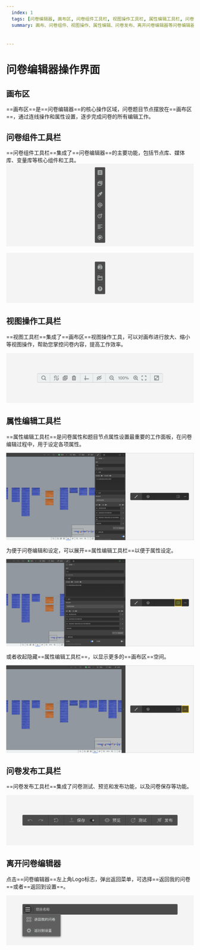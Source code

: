 ```yaml
---
  index: 1
  tags: [问卷编辑器, 画布区, 问卷组件工具栏, 视图操作工具栏, 属性编辑工具栏, 问卷发布工具栏, 离开问卷编辑器, 问卷编辑器操作界面]
  summary: 画布、问卷组件、视图操作、属性编辑、问卷发布、离开问卷编辑器等问卷编辑器操作界面总揽，


---
```







# 问卷编辑器操作界面

## 画布区

==画布区==是==问卷编辑器==的核心操作区域，问卷题目节点摆放在==画布区==，通过连线操作和属性设置，逐步完成问卷的所有编辑工作。

## 问卷组件工具栏

==问卷组件工具栏==集成了==问卷编辑器==的主要功能，包括节点库、媒体库、变量库等核心组件和工具。
<img src='./assets/top.png'>

<img src='./assets/bottom.png'>

## 视图操作工具栏

==视图工具栏==集成了==画布区==视图操作工具，可以对画布进行放大、缩小等视图操作，帮助您掌控问卷内容，提高工作效率。

<img src='./assets/footer-bar.png'>

## 属性编辑工具栏

==属性编辑工具栏==是问卷属性和题目节点属性设置最重要的工作面板，在问卷编辑过程中，用于设定各项属性。

<img src='./assets/normal.png'>

为便于问卷编辑和设定，可以展开==属性编辑工具栏==以便于属性设定。

<img src='./assets/double.png'>

或者收起隐藏==属性编辑工具栏==，以显示更多的==画布区==空间。

<img src='./assets/no-sidebar.png'>

## 问卷发布工具栏

==问卷发布工具栏==集成了问卷测试、预览和发布功能，以及问卷保存等功能。

<img src='./assets/operation.png'>

## 离开问卷编辑器

点击==问卷编辑器==左上角Logo标志，弹出返回菜单，可选择==返回我的问卷==或者==返回到设置==。

<img src='./assets/back-to-dashboard.png'>
